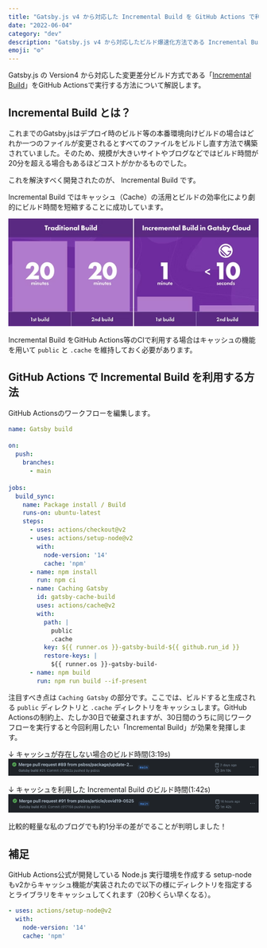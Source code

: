 ```yaml
---
title: "Gatsby.js v4 から対応した Incremental Build を GitHub Actions で利用する方法"
date: "2022-06-04"
category: "dev"
description: "Gatsby.js v4 から対応したビルド爆速化方法である Incremental Build を GitHub Actions 環境下で利用する方法についてまとめました"
emoji: "⚙️"
---
```


Gatsby.js の Version4 から対応した変更差分ビルド方式である「[Incremental Build](https://www.gatsbyjs.com/blog/2020-04-22-announcing-incremental-builds/)」をGitHub Actionsで実行する方法について解説します。

## Incremental Build とは？
これまでのGatsby.jsはデプロイ時のビルド等の本番環境向けビルドの場合はどれか一つのファイルが変更されるとすべてのファイルをビルドし直す方法で構築されていました。そのため、規模が大きいサイトやブログなどではビルド時間が20分を超える場合もあるほどコストがかかるものでした。

これを解決すべく開発されたのが、 Incremental Build です。

Incremental Build ではキャッシュ（Cache）の活用とビルドの効率化により劇的にビルド時間を短縮することに成功しています。

![Incremental Build](./incremental-builds-infographic.png)

Incremental Build をGitHub Actions等のCIで利用する場合はキャッシュの機能を用いて `public` と `.cache` を維持しておく必要があります。

## GitHub Actions で Incremental Build を利用する方法
GitHub Actionsのワークフローを編集します。

```yaml:title=workflow.yml
name: Gatsby build

on:
  push:
    branches:
      - main

jobs:
  build_sync:
    name: Package install / Build
    runs-on: ubuntu-latest
    steps:
      - uses: actions/checkout@v2
      - uses: actions/setup-node@v2
        with:
          node-version: '14'
          cache: 'npm'
      - name: npm install
        run: npm ci
      - name: Caching Gatsby
        id: gatsby-cache-build
        uses: actions/cache@v2
        with:
          path: |
            public
            .cache
          key: ${{ runner.os }}-gatsby-build-${{ github.run_id }}
          restore-keys: |
            ${{ runner.os }}-gatsby-build-
      - name: npm build
        run: npm run build --if-present
```

注目すべき点は `Caching Gatsby` の部分です。ここでは、ビルドすると生成される `public` ディレクトリと `.cache` ディレクトリをキャッシュします。GitHub Actionsの制約上、たしか30日で破棄されますが、30日間のうちに同じワークフローを実行すると今回利用したい「Incremental Build」が効果を発揮します。

↓ キャッシュが存在しない場合のビルド時間(3:19s)
![GitHub Actions no cache build log](./gha-log-no-cache.png)

↓ キャッシュを利用した Incremental Build のビルド時間(1:42s)
![GitHub Actions cache build log](./gha-log-cache.png)

比較的軽量な私のブログでも約1分半の差がでることが判明しました！

## 補足
GitHub Actions公式が開発している Node.js 実行環境を作成する setup-node もv2からキャッシュ機能が実装されたので以下の様にディレクトリを指定するとライブラリをキャッシュしてくれます（20秒くらい早くなる）。

```yaml:title=workflow.yml
- uses: actions/setup-node@v2
  with:
    node-version: '14'
    cache: 'npm'
```
